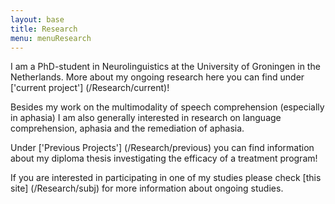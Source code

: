 ```yaml
---
layout: base
title: Research
menu: menuResearch
---
```


I am a PhD-student in Neurolinguistics at the University of Groningen in the Netherlands.
More about my ongoing research here you can find under ['current project'] (/Research/current)!  
     
     
Besides my work on the multimodality of speech comprehension (especially in aphasia) I am also generally interested in research on 
language comprehension, aphasia and the remediation of aphasia.  
  
   
Under ['Previous Projects'] (/Research/previous) you can find information about my diploma thesis investigating the efficacy of a treatment program!  

If you are interested in participating in one of my studies please check [this site] (/Research/subj) for more information about ongoing studies.